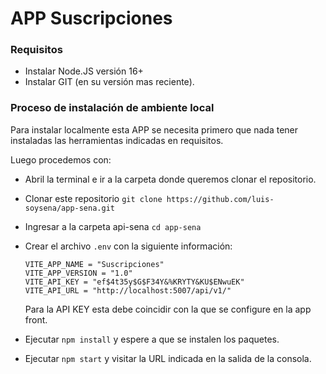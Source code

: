 # APP Suscripciones

### Requisitos
- Instalar Node.JS versión 16+
- Instalar GIT (en su versión mas reciente).

### Proceso de instalación de ambiente local

Para instalar localmente esta APP se necesita primero que nada tener instaladas las herramientas indicadas en requisitos.

Luego procedemos con:

- Abril la terminal e ir a la carpeta donde queremos clonar el repositorio.

- Clonar este repositorio ```git clone https://github.com/luis-soysena/app-sena.git```

- Ingresar a la carpeta api-sena ```cd app-sena```

- Crear el archivo ```.env``` con la siguiente información:

  ```
  VITE_APP_NAME = "Suscripciones"
  VITE_APP_VERSION = "1.0"
  VITE_API_KEY = "ef$4t35y$G$F34Y&%KRYTY&KU$ENwuEK"
  VITE_API_URL = "http://localhost:5007/api/v1/"
  ```

  Para la API KEY esta debe coincidir con la que se configure en la app front.

- Ejecutar ```npm install``` y espere a que se instalen los paquetes.

- Ejecutar ```npm start``` y visitar la URL indicada en la salida de la consola.
